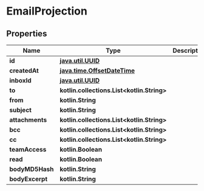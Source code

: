 
# EmailProjection

## Properties
Name | Type | Description | Notes
------------ | ------------- | ------------- | -------------
**id** | [**java.util.UUID**](java.util.UUID) |  | 
**createdAt** | [**java.time.OffsetDateTime**](java.time.OffsetDateTime) |  | 
**inboxId** | [**java.util.UUID**](java.util.UUID) |  | 
**to** | **kotlin.collections.List&lt;kotlin.String&gt;** |  | 
**from** | **kotlin.String** |  |  [optional]
**subject** | **kotlin.String** |  |  [optional]
**attachments** | **kotlin.collections.List&lt;kotlin.String&gt;** |  |  [optional]
**bcc** | **kotlin.collections.List&lt;kotlin.String&gt;** |  |  [optional]
**cc** | **kotlin.collections.List&lt;kotlin.String&gt;** |  |  [optional]
**teamAccess** | **kotlin.Boolean** |  |  [optional]
**read** | **kotlin.Boolean** |  |  [optional]
**bodyMD5Hash** | **kotlin.String** |  |  [optional]
**bodyExcerpt** | **kotlin.String** |  |  [optional]



